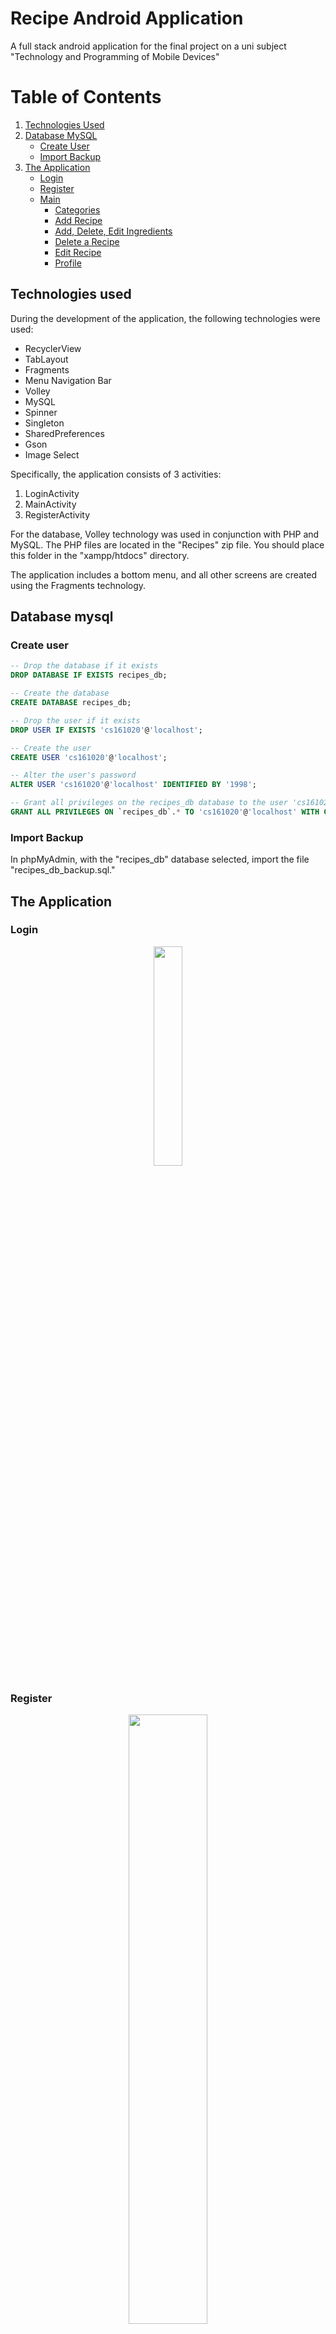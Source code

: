 # Recipe Android Application
A full stack android application for the final project on a uni subject "Technology and Programming of Mobile Devices"

# Table of Contents

1. [Technologies Used](#technologies-used)
2. [Database MySQL](#database-mysql)
   - [Create User](#create-user)
   - [Import Backup](#import-backup)
3. [The Application](#the-application)
   - [Login](#login)
   - [Register](#register)
   - [Main](#main)
     - [Categories](#categories)
     - [Add Recipe](#add-recipe)
     - [Add, Delete, Edit Ingredients](#add-delete-edit-ingredients)
     - [Delete a Recipe](#delete-a-recipe)
     - [Edit Recipe](#edit-recipe)
     - [Profile](#profile)

## Technologies used

During the development of the application, the following technologies were used:
- RecyclerView
- TabLayout
- Fragments
- Menu Navigation Bar
- Volley
- MySQL
- Spinner
- Singleton
- SharedPreferences
- Gson
- Image Select

Specifically, the application consists of 3 activities:
1. LoginActivity
2. MainActivity
3. RegisterActivity

For the database, Volley technology was used in conjunction with PHP and MySQL. The PHP files are located in the "Recipes" zip file. You should place this folder in the "xampp/htdocs" directory.

The application includes a bottom menu, and all other screens are created using the Fragments technology.

## Database mysql

### Create user
```sql
-- Drop the database if it exists
DROP DATABASE IF EXISTS recipes_db;

-- Create the database
CREATE DATABASE recipes_db;

-- Drop the user if it exists
DROP USER IF EXISTS 'cs161020'@'localhost';

-- Create the user
CREATE USER 'cs161020'@'localhost';

-- Alter the user's password
ALTER USER 'cs161020'@'localhost' IDENTIFIED BY '1998';

-- Grant all privileges on the recipes_db database to the user 'cs161020'@'localhost' with grant option
GRANT ALL PRIVILEGES ON `recipes_db`.* TO 'cs161020'@'localhost' WITH GRANT OPTION;
```

### Import Backup
In phpMyAdmin, with the "recipes_db" database selected, import the file "recipes_db_backup.sql."

## The Application 

### Login
<div align="center">
  <img src="https://github.com/PaolaVlsc/RecipeApp/assets/87998374/23cad322-e4e2-4505-b13e-f199e0e5e8a8" width="30%">
</div>

### Register
<div align="center">
  <img src="https://github.com/PaolaVlsc/RecipeApp/assets/87998374/db27c4ac-ab69-4d9e-ae60-00f9a6d8da7b" width="50%">
</div>

### Main
#### Categories
<div align="center">
  <img src="https://github.com/PaolaVlsc/RecipeApp/assets/87998374/d9f691b6-3873-4e44-a423-1d6ebe51aef1" width="50%">
</div>

#### Add Recipe
<div align="center">
  <img src="https://github.com/PaolaVlsc/RecipeApp/assets/87998374/5151e122-5c81-41e2-8cc8-1df6b6cb5838" width="50%">
</div>

#### Add, delete, edit ingredients
<div align="center">
  <img src="https://github.com/PaolaVlsc/RecipeApp/assets/87998374/f1b250db-0a26-44be-a2a8-7a8317a72e78" width="50%">
</div>
<div align="center">
  <img src="https://github.com/PaolaVlsc/RecipeApp/assets/87998374/94e5fe6a-bed9-4a51-bdc2-f604f559df70" width="50%">
</div>

#### Delete a recipe
<div align="center">
  <img src="https://github.com/PaolaVlsc/RecipeApp/assets/87998374/5ae5c214-de08-4ead-83d9-90e2115fc053" width="50%">
</div>

#### Edit recipe
<div align="center">
  <img src="https://github.com/PaolaVlsc/RecipeApp/assets/87998374/32b303fb-401e-446c-8a1f-d9b62935a1ac" width="50%">
</div>

#### Profile
<div align="center">
  <img src="https://github.com/PaolaVlsc/RecipeApp/assets/87998374/b6545ae1-f5b3-4a28-a871-aa02951e1dd0" width="30%">
</div>


## Authors

This project was written by Velasco Paola
